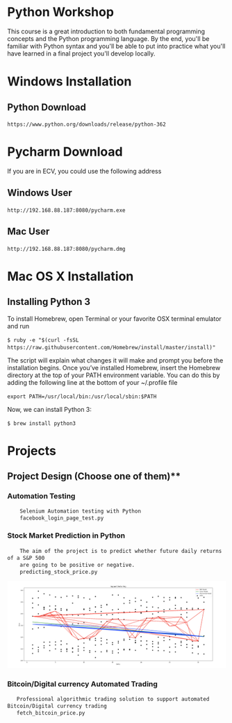 # Python Workshop
This course is a great introduction to both fundamental programming concepts and the Python programming language. 
By the end, you'll be familiar with Python syntax and you'll be able to put into practice what you'll have learned in a final project you'll develop locally.

# Windows Installation 
## Python Download

`https://www.python.org/downloads/release/python-362`

# Pycharm Download 

If you are in ECV, you could use the following address

## Windows User

`http://192.168.88.187:8080/pycharm.exe`

## Mac User

`http://192.168.88.187:8080/pycharm.dmg`

#  Mac OS X Installation

## Installing Python 3

To install Homebrew, open Terminal or your favorite OSX terminal emulator and run

`$ ruby -e "$(curl -fsSL https://raw.githubusercontent.com/Homebrew/install/master/install)"`

The script will explain what changes it will make and prompt you before the installation begins. Once you’ve installed Homebrew, insert the Homebrew directory at the top of your PATH environment variable. You can do this by adding the following line at the bottom of your ~/.profile file

`export PATH=/usr/local/bin:/usr/local/sbin:$PATH`

Now, we can install Python 3:

`$ brew install python3`

# Projects
## Project Design (Choose one of them)**

   ### Automation Testing
        Selenium Automation testing with Python
        facebook_login_page_test.py
    
   ### Stock Market Prediction in Python
        The aim of the project is to predict whether future daily returns of a S&P 500 
        are going to be positive or negative.
        predicting_stock_price.py
   ![Stock Market Prediction](projects/predicting_stock_prices/predicting_stock_price.jpeg?raw=true "Stock Market Prediction")
   
   ### Bitcoin/Digital currency Automated Trading  
       Professional algorithmic trading solution to support automated Bitcoin/Digital currency trading
       fetch_bitcoin_price.py